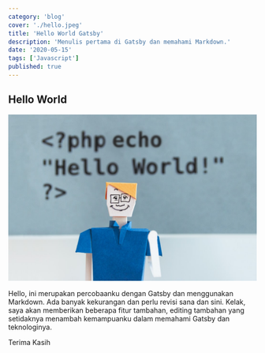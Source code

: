 ```yaml
---
category: 'blog'
cover: './hello.jpeg'
title: 'Hello World Gatsby'
description: 'Menulis pertama di Gatsby dan memahami Markdown.'
date: '2020-05-15'
tags: ['Javascript']
published: true
---
```




## Hello World

![Hello World](./hello.jpeg)

Hello, ini merupakan percobaanku dengan Gatsby dan menggunakan Markdown. Ada banyak kekurangan dan perlu revisi sana dan sini. Kelak, saya akan memberikan beberapa fitur tambahan, editing tambahan yang setidaknya menambah kemampuanku dalam memahami Gatsby dan teknologinya.

Terima Kasih